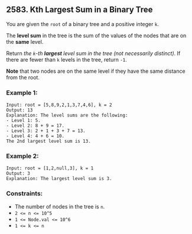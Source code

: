 ## 2583. Kth Largest Sum in a Binary Tree

You are given the ```root``` of a binary tree and a positive integer ```k```.

The **level sum** in the tree is the sum of the values of the nodes that are on the **same** level.

Return *the ```k```-th **largest** level sum in the tree (not necessarily distinct)*. If there are fewer than ```k``` levels in the tree, return ```-1```.

**Note** that two nodes are on the same level if they have the same distance from the root.

### Example 1:
```
Input: root = [5,8,9,2,1,3,7,4,6], k = 2
Output: 13
Explanation: The level sums are the following:
- Level 1: 5.
- Level 2: 8 + 9 = 17.
- Level 3: 2 + 1 + 3 + 7 = 13.
- Level 4: 4 + 6 = 10.
The 2nd largest level sum is 13.
```
### Example 2:
```
Input: root = [1,2,null,3], k = 1
Output: 3
Explanation: The largest level sum is 3.
```

### Constraints:

* The number of nodes in the tree is ```n```.
* ```2 <= n <= 10^5```
* ```1 <= Node.val <= 10^6```
* ```1 <= k <= n```
